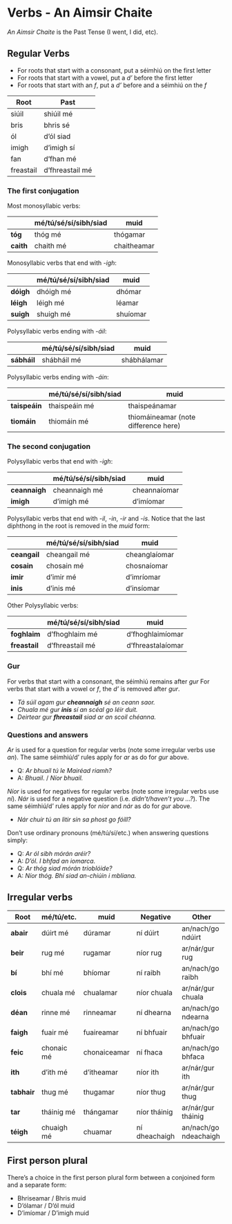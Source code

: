 # Verbs - An Aimsir Chaite


_An Aimsir Chaite_ is the Past Tense (I went, I did, etc).


## Regular Verbs

* For roots that start with a consonant, put a séimhiú on the first letter
* For roots that start with a vowel, put a _d’_ before the first letter
* For roots that start with an _f_, put a _d’_ before and a séimhiú on the _f_

| Root      | Past            |
| --------- | --------------- |
| siúil     | shiúil mé       |
| bris      | bhris sé        |
| ól        | d’ól siad       |
| imigh     | d’imigh sí      |
| fan       | d’fhan mé       |
| freastail | d’fhreastail mé |


### The first conjugation

Most monosyllabic verbs:

|           | mé/tú/sé/sí/sibh/siad | muid        |
| --------- | --------------------- | ----------- |
| **tóg**   | thóg mé               | thógamar    |
| **caith** | chaith mé             | chaitheamar |

Monosyllabic verbs that end with _-igh_:

|           | mé/tú/sé/sí/sibh/siad | muid     |
| --------- | --------------------- | -------- |
| **dóigh** | dhóigh mé             | dhómar   |
| **léigh** | léigh mé              | léamar   |
| **suigh** | shuigh mé             | shuíomar |

Polysyllabic verbs ending with _-áil_:

|             | mé/tú/sé/sí/sibh/siad | muid        |
| ----------- | --------------------- | ----------- |
| **sábháil** | shábháil mé           | shábhálamar |

Polysyllabic verbs ending with _-áin_:

|               | mé/tú/sé/sí/sibh/siad | muid                                 |
| ------------- | --------------------- | ------------------------------------ |
| **taispeáin** | thaispeáin mé         | thaispeánamar                        |
| **tiomáin**   | thiomáin mé           | thiomáineamar (note difference here) |


### The second conjugation

Polysyllabic verbs that end with _-igh_:

|               | mé/tú/sé/sí/sibh/siad | muid         |
| ------------- | --------------------- | ------------ |
| **ceannaigh** | cheannaigh mé         | cheannaíomar |
| **imigh**     | d’imigh mé            | d’imíomar    |

Polysyllabic verbs that end with _-il_, _-in_, _-ir_ and _-is_.
Notice that the last diphthong in the root is removed in the _muid_ form:

|              | mé/tú/sé/sí/sibh/siad | **muid**      |
| ------------ | --------------------- | ------------- |
| **ceangail** | cheangail mé          | cheanglaíomar |
| **cosain**   | chosain mé            | chosnaíomar   |
| **imir**     | d’imir mé             | d’imríomar    |
| **inis**     | d’inis mé             | d’insíomar    |

Other Polysyllabic verbs:

|               | mé/tú/sé/sí/sibh/siad | muid              |
| ------------- | --------------------- | ----------------- |
| **foghlaim**  | d’fhoghlaim mé        | d’fhoghlaimíomar  |
| **freastail** | d’fhreastail mé       | d’fhreastalaíomar |


### Gur

For verbs that start with a consonant, the séimhiú remains after _gur_
For verbs that start with a vowel or _f_, the _d’_ is removed after _gur_.

* _Tá súil agam gur **cheannaigh** sé an ceann saor._
* _Chuala mé gur **inis** sí an scéal go léir duit._
* _Deirtear gur **fhreastail** siad ar an scoil chéanna._


### Questions and answers

_Ar_ is used for a question for regular verbs (note some irregular verbs use _an_).
The same séimhiú/d’ rules apply for _ar_ as do for _gur_ above.

* Q: _Ar bhuail tú le Mairéad riamh?_
* A: _Bhuail_. / _Níor bhuail._

_Níor_ is used for negatives for regular verbs (note some irregular verbs use _ní_).
_Nár_ is used for a negative question (i.e. _didn’t/haven’t you ...?_).
The same séimhiú/d’ rules apply for _níor_ and _nár_ as do for _gur_ above.

* _Nár chuir tú an litir sin sa phost go fóill?_

Don’t use ordinary pronouns (mé/tú/sí/etc.) when answering questions simply:

* Q: _Ar ól sibh mórán aréir?_
* A: _D’ól. I bhfad an iomarca._
* Q: _Ar thóg siad mórán trioblóide?_
* A: _Níor thóg. Bhí siad an-chiúin i mbliana._


## Irregular verbs

| Root        | mé/tú/etc. | muid         | Negative      | Other                 |
| ----------- | ---------- | ------------ | ------------- | --------------------- |
| **abair**   | dúirt mé   | dúramar      | ní dúirt      | an/nach/go ndúirt     |
| **beir**    | rug mé     | rugamar      | níor rug      | ar/nár/gur rug        |
| **bí**      | bhí mé     | bhíomar      | ní raibh      | an/nach/go raibh      |
| **clois**   | chuala mé  | chualamar    | níor chuala   | ar/nár/gur chuala     |
| **déan**    | rinne mé   | rinneamar    | ní dhearna    | an/nach/go ndearna    |
| **faigh**   | fuair mé   | fuaireamar   | ní bhfuair    | an/nach/go bhfuair    |
| **feic**    | chonaic mé | chonaiceamar | ní fhaca      | an/nach/go bhfaca     |
| **ith**     | d’ith mé   | d’itheamar   | níor ith      | ar/nár/gur ith        |
| **tabhair** | thug mé    | thugamar     | níor thug     | ar/nár/gur thug       |
| **tar**     | tháinig mé | thángamar    | níor tháinig  | ar/nár/gur tháinig    |
| **téigh**   | chuaigh mé | chuamar      | ní dheachaigh | an/nach/go ndeachaigh |


## First person plural

There’s a choice in the first person plural form between a conjoined form and a separate form:

* Bhriseamar  /  Bhris muid
* D’ólamar    /  D’ól muid
* D’imíomar   /  D’imigh muid